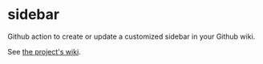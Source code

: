 # sidebar
Github action to create or update a customized sidebar in your Github wiki.

See [the project's wiki](GeodF/sidebar/wiki/).
